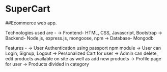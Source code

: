 # SuperCart
##Ecommerce web app.

Technologies used are -
-> Frontend- HTML, CSS, Javascript, Bootstrap
-> Backend- Node.js, express.js, mongoose, npm
-> Database- Mongodb

Features - 
-> User Authentication using passport npm module
-> User can Login, Signup, Logout
-> Personalized Cart for user
-> Admin can delete, edit products available on site as well as add new products
-> Profile page for user
-> Products divided in category
